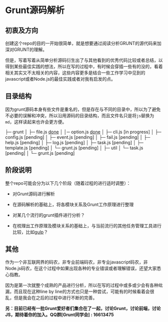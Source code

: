 # Grunt源码解析

## 初衷及方向

创建这个repo的目的一开始很简单，就是想要通过阅读分析GRUNT的源代码来加深对GRUNT的理解。

但是，写着写着从简单分析源码衍生出了与其他看到的优秀代码比较或者总结，以得到某些最佳实践的想法，所以在写的过程中，有时候会穿插一些有的没的，看着相关其实又不太相关的内容，这些内容更多是结合一些工作学习中见到的javascript或者Node.js的最佳实践或者对我有启发的点。

## 目录结构

因为grunt源码本身有些文件是重名的，但是存在与不同的目录中，所以为了避免不必要的误解和冲突，所以沿用源码的目录结构，而且文件名只是将`js`替换为`md`，这样读起来也许会更方便。

├─ grunt
│  ├─ file.js       [done](https://github.com/qivhou/deep-into-grunt/blob/master/grunt/file.md)
│  │─ option.js     [done](https://github.com/qivhou/deep-into-grunt/blob/master/grunt/file.md)
│  ├─ cli.js        [in progress]
│  ├─ config.js     [pending]
│  ├─ event.js      [pending]
│  ├─ fail.js       [pending]
│  ├─ help.js       [pending]
│  ├─ log.js        [pending]
│  ├─ task.js       [pending]
│  ├─ template.js   [pending]
│  └─ grunt.js      [pending]
│
├─ util
│  └─ task.js       [pending]
│
└─ grunt.js         [pending]

## 阶段说明

整个repo可能会分为以下几个阶段（随着过程的进行适时调整）：

+ 对Grunt源码进行解析

+ 在源码解析的基础上，将各模块关系及Grunt工作原理进行整理

+ 对某几个流行的grunt插件进行分析？

+ 在梳理出工作原理及模块关系的基础上，与当前流行的其他任务管理工具进行比较，比如[gulp](http://gulpjs.com)？


## 其他

作为一个非互联网界的码农，非专业前端码农，非专业javascript码农，非Node.js码农，在这个过程中如果出现各种的专业错误或者理解错误，还望大家悉心指教。

因为是第一次就整个成熟的产品进行分析，所以在写的过程中或多或少会有各种纰漏，而且现在这种line by line的方式也只是一种尝试，可能有的时候看着会很乱，但是我会在之后的过程中进行不断的完善。

__另：目前已经有一批Grunt爱好者们集合在了一起，讨论Grunt，讨论前端，讨论JS，期待着你的加入。QQ群[Grunt同学会] : 16613475__

